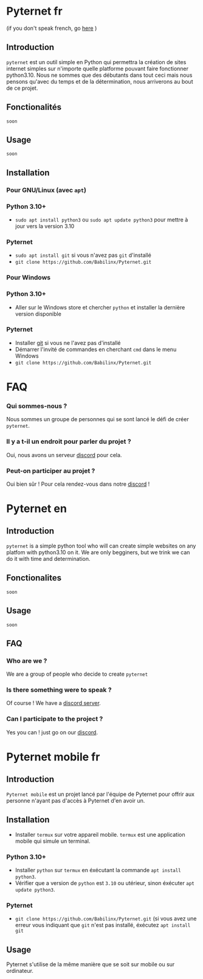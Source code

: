 # Pyternet fr
(if you don't speak french, go [here](https://github.com/Babilinx/Pyternet/blob/main/README.md#pyternet-en) )

## Introduction
`pyternet` est un outil simple en Python qui permettra la création de sites internet simples sur n'importe quelle platforme pouvant faire fonctionner python3.10.
Nous ne sommes que des débutants dans tout ceci mais nous pensons qu'avec du temps et de la détermination, nous arriverons au bout de ce projet.

## Fonctionalités
`soon`

## Usage
`soon`

## Installation
 ### Pour GNU/Linux (avec `apt`)
  ### Python 3.10+
   - `sudo apt install python3` ou `sudo apt update python3` pour mettre à jour vers la version 3.10
  ### Pyternet
   - `sudo apt install git` si vous n'avez pas `git` d'installé
   - `git clone https://github.com/Babilinx/Pyternet.git`
 ### Pour Windows
  ### Python 3.10+
   - Aller sur le Windows store et chercher `python` et installer la dernière version disponible
  ### Pyternet
   - Installer [git](https://git-scm.com/downloads) si vous ne l'avez pas d'installé
   - Démarrer l'invité de commandes en cherchant `cmd` dans le menu Windows
   - `git clone https://github.com/Babilinx/Pyternet.git`


# FAQ
### Qui sommes-nous ?
Nous sommes un groupe de personnes qui se sont lancé le défi de créer `pyternet`.
### Il y a t-il un endroit pour parler du projet ?
Oui, nous avons un serveur [discord](https://discord.gg/surb6DuAgW) pour cela.
### Peut-on participer au projet ?
Oui bien sûr ! Pour cela rendez-vous dans notre [discord](https://discord.gg/surb6DuAgW) !

# Pyternet en

## Introduction
`pyternet` is a simple python tool who will can create simple websites on any platfom with python3.10 on it.
We are only begginers, but we trink we can do it with time and determination.

## Fonctionalites
`soon`

## Usage
`soon`

## FAQ
### Who are we ?
We are a group of people who decide to create `pyternet`
### Is there something were to speak ?
Of course ! We have a [discord server](https://discord.gg/surb6DuAgW).
### Can I participate to the project ?
Yes you can ! just go on our [discord](https://discord.gg/surb6DuAgW).

# Pyternet mobile fr

## Introduction
`Pyternet mobile` est un projet lancé par l'équipe de Pyternet pour offrir aux personne n'ayant pas d'accès à Pyternet d'en avoir un.

## Installation
 - Installer `termux` sur votre appareil mobile. `termux` est une application mobile qui simule un terminal.
 ### Python 3.10+
  - Installer `python` sur `termux` en éxécutant la commande `apt install python3`.
  - Vérifier que a version de `python` est `3.10` ou utérieur, sinon éxécuter `apt update python3`. 
 ### Pyternet
  - `git clone https://github.com/Babilinx/Pyternet.git` (si vous avez une erreur vous indiquant que `git` n'est pas installé, éxécutez `apt install git`
## Usage
Pyternet s'utilise de la même manière que se soit sur mobile ou sur ordinateur.
